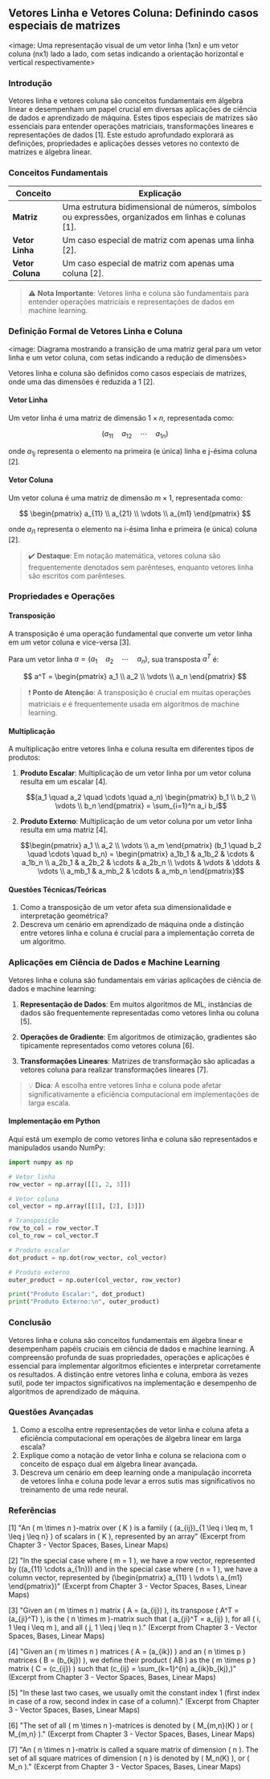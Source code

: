 ## Vetores Linha e Vetores Coluna: Definindo casos especiais de matrizes

<image: Uma representação visual de um vetor linha (1xn) e um vetor coluna (nx1) lado a lado, com setas indicando a orientação horizontal e vertical respectivamente>

### Introdução

Vetores linha e vetores coluna são conceitos fundamentais em álgebra linear e desempenham um papel crucial em diversas aplicações de ciência de dados e aprendizado de máquina. Estes tipos especiais de matrizes são essenciais para entender operações matriciais, transformações lineares e representações de dados [1]. Este estudo aprofundado explorará as definições, propriedades e aplicações desses vetores no contexto de matrizes e álgebra linear.

### Conceitos Fundamentais

| Conceito         | Explicação                                                   |
| ---------------- | ------------------------------------------------------------ |
| **Matriz**       | Uma estrutura bidimensional de números, símbolos ou expressões, organizados em linhas e colunas [1]. |
| **Vetor Linha**  | Um caso especial de matriz com apenas uma linha [2].         |
| **Vetor Coluna** | Um caso especial de matriz com apenas uma coluna [2].        |

> ⚠️ **Nota Importante**: Vetores linha e coluna são fundamentais para entender operações matriciais e representações de dados em machine learning.

### Definição Formal de Vetores Linha e Coluna

<image: Diagrama mostrando a transição de uma matriz geral para um vetor linha e um vetor coluna, com setas indicando a redução de dimensões>

Vetores linha e coluna são definidos como casos especiais de matrizes, onde uma das dimensões é reduzida a 1 [2].

#### Vetor Linha

Um vetor linha é uma matriz de dimensão $1 \times n$, representada como:

$$(a_{11} \quad a_{12} \quad \cdots \quad a_{1n})$$

onde $a_{1j}$ representa o elemento na primeira (e única) linha e j-ésima coluna [2].

#### Vetor Coluna

Um vetor coluna é uma matriz de dimensão $m \times 1$, representada como:

$$
\begin{pmatrix}
a_{11} \\
a_{21} \\
\vdots \\
a_{m1}
\end{pmatrix}
$$

onde $a_{i1}$ representa o elemento na i-ésima linha e primeira (e única) coluna [2].

> ✔️ **Destaque**: Em notação matemática, vetores coluna são frequentemente denotados sem parênteses, enquanto vetores linha são escritos com parênteses.

### Propriedades e Operações

#### Transposição

A transposição é uma operação fundamental que converte um vetor linha em um vetor coluna e vice-versa [3].

Para um vetor linha $a = (a_1 \quad a_2 \quad \cdots \quad a_n)$, sua transposta $a^T$ é:

$$
a^T = \begin{pmatrix}
a_1 \\
a_2 \\
\vdots \\
a_n
\end{pmatrix}
$$

> ❗ **Ponto de Atenção**: A transposição é crucial em muitas operações matriciais e é frequentemente usada em algoritmos de machine learning.

#### Multiplicação

A multiplicação entre vetores linha e coluna resulta em diferentes tipos de produtos:

1. **Produto Escalar**: Multiplicação de um vetor linha por um vetor coluna resulta em um escalar [4].

   $$(a_1 \quad a_2 \quad \cdots \quad a_n) \begin{pmatrix} b_1 \\ b_2 \\ \vdots \\ b_n \end{pmatrix} = \sum_{i=1}^n a_i b_i$$

2. **Produto Externo**: Multiplicação de um vetor coluna por um vetor linha resulta em uma matriz [4].

   $$\begin{pmatrix} a_1 \\ a_2 \\ \vdots \\ a_m \end{pmatrix} (b_1 \quad b_2 \quad \cdots \quad b_n) = \begin{pmatrix} a_1b_1 & a_1b_2 & \cdots & a_1b_n \\ a_2b_1 & a_2b_2 & \cdots & a_2b_n \\ \vdots & \vdots & \ddots & \vdots \\ a_mb_1 & a_mb_2 & \cdots & a_mb_n \end{pmatrix}$$

#### Questões Técnicas/Teóricas

1. Como a transposição de um vetor afeta sua dimensionalidade e interpretação geométrica?
2. Descreva um cenário em aprendizado de máquina onde a distinção entre vetores linha e coluna é crucial para a implementação correta de um algoritmo.

### Aplicações em Ciência de Dados e Machine Learning

Vetores linha e coluna são fundamentais em várias aplicações de ciência de dados e machine learning:

1. **Representação de Dados**: Em muitos algoritmos de ML, instâncias de dados são frequentemente representadas como vetores linha ou coluna [5].

2. **Operações de Gradiente**: Em algoritmos de otimização, gradientes são tipicamente representados como vetores coluna [6].

3. **Transformações Lineares**: Matrizes de transformação são aplicadas a vetores coluna para realizar transformações lineares [7].

> 💡 **Dica**: A escolha entre vetores linha e coluna pode afetar significativamente a eficiência computacional em implementações de larga escala.

#### Implementação em Python

Aqui está um exemplo de como vetores linha e coluna são representados e manipulados usando NumPy:

```python
import numpy as np

# Vetor linha
row_vector = np.array([[1, 2, 3]])

# Vetor coluna
col_vector = np.array([[1], [2], [3]])

# Transposição
row_to_col = row_vector.T
col_to_row = col_vector.T

# Produto escalar
dot_product = np.dot(row_vector, col_vector)

# Produto externo
outer_product = np.outer(col_vector, row_vector)

print("Produto Escalar:", dot_product)
print("Produto Externo:\n", outer_product)
```

### Conclusão

Vetores linha e coluna são conceitos fundamentais em álgebra linear e desempenham papéis cruciais em ciência de dados e machine learning. A compreensão profunda de suas propriedades, operações e aplicações é essencial para implementar algoritmos eficientes e interpretar corretamente os resultados. A distinção entre vetores linha e coluna, embora às vezes sutil, pode ter impactos significativos na implementação e desempenho de algoritmos de aprendizado de máquina.

### Questões Avançadas

1. Como a escolha entre representações de vetor linha e coluna afeta a eficiência computacional em operações de álgebra linear em larga escala?
2. Explique como a notação de vetor linha e coluna se relaciona com o conceito de espaço dual em álgebra linear avançada.
3. Descreva um cenário em deep learning onde a manipulação incorreta de vetores linha e coluna pode levar a erros sutis mas significativos no treinamento de uma rede neural.

### Referências

[1] "An ( m \times n )-matrix over ( K ) is a family ( (a_{ij})_{1 \leq i \leq m, 1 \leq j \leq n} ) of scalars in ( K ), represented by an array" (Excerpt from Chapter 3 - Vector Spaces, Bases, Linear Maps)

[2] "In the special case where ( m = 1 ), we have a row vector, represented by ((a_{11} \cdots a_{1n})) and in the special case where ( n = 1 ), we have a column vector, represented by (\begin{pmatrix} a_{11} \ \vdots \ a_{m1} \end{pmatrix})" (Excerpt from Chapter 3 - Vector Spaces, Bases, Linear Maps)

[3] "Given an ( m \times n ) matrix ( A = (a_{ij}) ), its transpose ( A^T = (a_{ji}^T) ), is the ( n \times m )-matrix such that ( a_{ji}^T = a_{ij} ), for all ( i, 1 \leq i \leq m ), and all ( j, 1 \leq j \leq n )." (Excerpt from Chapter 3 - Vector Spaces, Bases, Linear Maps)

[4] "Given an ( m \times n ) matrices ( A = (a_{ik}) ) and an ( n \times p ) matrices ( B = (b_{kj}) ), we define their product ( AB ) as the ( m \times p ) matrix ( C = (c_{ij}) ) such that (c_{ij} = \sum_{k=1}^{n} a_{ik}b_{kj},)" (Excerpt from Chapter 3 - Vector Spaces, Bases, Linear Maps)

[5] "In these last two cases, we usually omit the constant index 1 (first index in case of a row, second index in case of a column)." (Excerpt from Chapter 3 - Vector Spaces, Bases, Linear Maps)

[6] "The set of all ( m \times n )-matrices is denoted by ( M_{m,n}(K) ) or ( M_{m,n} )." (Excerpt from Chapter 3 - Vector Spaces, Bases, Linear Maps)

[7] "An ( n \times n )-matrix is called a square matrix of dimension ( n ). The set of all square matrices of dimension ( n ) is denoted by ( M_n(K) ), or ( M_n )." (Excerpt from Chapter 3 - Vector Spaces, Bases, Linear Maps)
